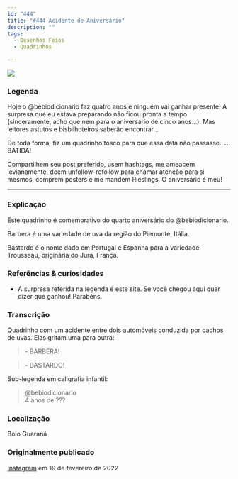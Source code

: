 ```yaml
---
id: "444"
title: "#444 Acidente de Aniversário"
description: ""
tags:
  - Desenhos Feios
  - Quadrinhos

---
```

![](https://bebiodicionario-com.s3.amazonaws.com/media/posts/202202/BOD444.jpg)

### Legenda

Hoje o @bebiodicionario faz quatro anos e ninguém vai ganhar presente! A surpresa que eu estava preparando não ficou pronta a tempo (sinceramente, acho que nem para o aniversário de cinco anos…). Mas leitores astutos e bisbilhoteiros saberão encontrar…

De toda forma, fiz um quadrinho tosco para que essa data não passasse…… BATIDA!

Compartilhem seu post preferido, usem hashtags, me ameacem levianamente, deem unfollow-refollow para chamar atenção para si mesmos, comprem posters e me mandem Rieslings. O aniversário é meu!

---

### Explicação

Este quadrinho é comemorativo do quarto aniversário do @bebiodicionario.

Barbera é uma variedade de uva da região do Piemonte, Itália.

Bastardo é o nome dado em Portugal e Espanha para a variedade Trousseau, originária do Jura, França.

### Referências & curiosidades
- A surpresa referida na legenda é este site. Se você chegou aqui quer dizer que ganhou! Parabéns.

### Transcrição
Quadrinho com um acidente entre dois automóveis conduzida por cachos de uvas. Elas gritam uma para outra:
> \- BARBERA!  

> \- BASTARDO!

Sub-legenda em caligrafia infantil:
> @bebiodicionario  
4 anos de ???

### Localização

Bolo Guaraná

### Originalmente publicado

[Instagram](https://www.instagram.com/p/CaKPxOtLjET/) em 19 de fevereiro de 2022
